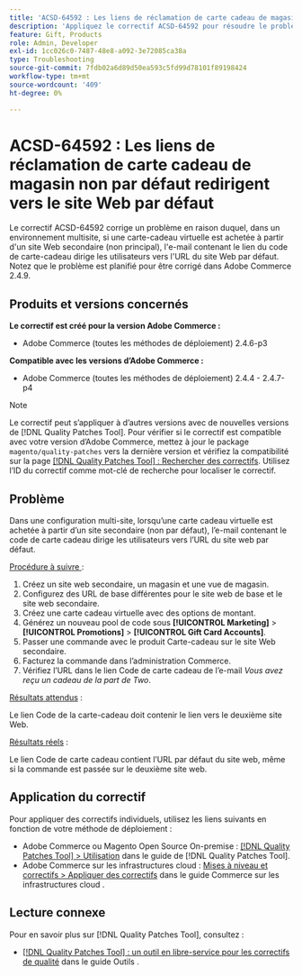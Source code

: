 ```yaml
---
title: 'ACSD-64592 : Les liens de réclamation de carte cadeau de magasin non par défaut redirigent vers le site Web par défaut'
description: 'Appliquez le correctif ACSD-64592 pour résoudre le problème suivant : dans une configuration multi-sites, lorsqu’une carte cadeau virtuelle est achetée sur le site web secondaire (non par défaut), le lien Code de carte cadeau dans l’e-mail contient l’URL par défaut du site web.'
feature: Gift, Products
role: Admin, Developer
exl-id: 1cc026c0-7487-48e8-a092-3e72085ca38a
type: Troubleshooting
source-git-commit: 7fdb02a6d89d50ea593c5fd99d78101f89198424
workflow-type: tm+mt
source-wordcount: '409'
ht-degree: 0%

---
```


# ACSD-64592 : Les liens de réclamation de carte cadeau de magasin non par défaut redirigent vers le site Web par défaut

Le correctif ACSD-64592 corrige un problème en raison duquel, dans un environnement multisite, si une carte-cadeau virtuelle est achetée à partir d&#39;un site Web secondaire (non principal), l&#39;e-mail contenant le lien du code de carte-cadeau dirige les utilisateurs vers l&#39;URL du site Web par défaut. Notez que le problème est planifié pour être corrigé dans Adobe Commerce 2.4.9.

## Produits et versions concernés

**Le correctif est créé pour la version Adobe Commerce :**

* Adobe Commerce (toutes les méthodes de déploiement) 2.4.6-p3

**Compatible avec les versions d’Adobe Commerce :**

* Adobe Commerce (toutes les méthodes de déploiement) 2.4.4 - 2.4.7-p4

>[!NOTE]
>
>Le correctif peut s’appliquer à d’autres versions avec de nouvelles versions de [!DNL Quality Patches Tool]. Pour vérifier si le correctif est compatible avec votre version d’Adobe Commerce, mettez à jour le package `magento/quality-patches` vers la dernière version et vérifiez la compatibilité sur la page [[!DNL Quality Patches Tool] : Rechercher des correctifs](https://experienceleague.adobe.com/tools/commerce-quality-patches/index.html). Utilisez l’ID du correctif comme mot-clé de recherche pour localiser le correctif.

## Problème

Dans une configuration multi-site, lorsqu’une carte cadeau virtuelle est achetée à partir d’un site secondaire (non par défaut), l’e-mail contenant le code de carte cadeau dirige les utilisateurs vers l’URL du site web par défaut.

<u>Procédure à suivre </u> :

1. Créez un site web secondaire, un magasin et une vue de magasin.
1. Configurez des URL de base différentes pour le site web de base et le site web secondaire.
1. Créez une carte cadeau virtuelle avec des options de montant.
1. Générez un nouveau pool de code sous **[!UICONTROL Marketing]** > **[!UICONTROL Promotions]** > **[!UICONTROL Gift Card Accounts]**.
1. Passer une commande avec le produit Carte-cadeau sur le site Web secondaire.
1. Facturez la commande dans l’administration Commerce.
1. Vérifiez l’URL dans le lien Code de carte cadeau de l’e-mail *Vous avez reçu un cadeau de la part de Two*.

<u>Résultats attendus</u> :

Le lien Code de la carte-cadeau doit contenir le lien vers le deuxième site Web.

<u>Résultats réels</u> :

Le lien Code de carte cadeau contient l’URL par défaut du site web, même si la commande est passée sur le deuxième site web.

## Application du correctif

Pour appliquer des correctifs individuels, utilisez les liens suivants en fonction de votre méthode de déploiement :

* Adobe Commerce ou Magento Open Source On-premise : [[!DNL Quality Patches Tool] > Utilisation](/help/tools/quality-patches-tool/usage.md) dans le guide de [!DNL Quality Patches Tool].
* Adobe Commerce sur les infrastructures cloud : [Mises à niveau et correctifs > Appliquer des correctifs](https://experienceleague.adobe.com/docs/commerce-cloud-service/user-guide/develop/upgrade/apply-patches.html) dans le guide Commerce sur les infrastructures cloud .

## Lecture connexe

Pour en savoir plus sur [!DNL Quality Patches Tool], consultez :
* [[!DNL Quality Patches Tool] : un outil en libre-service pour les correctifs de qualité](/help/tools/quality-patches-tool/quality-patches-tool-to-self-serve-quality-patches.md) dans le guide Outils .
